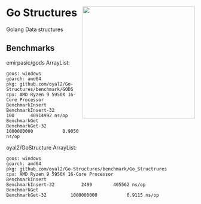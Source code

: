 # Go Structures <img src="https://user-images.githubusercontent.com/13637813/193483325-7b8b64c4-577d-43e1-a47c-ee0b75eb5bd0.png" width=300px align="right" >

Golang Data structures

## Benchmarks

emirpasic/gods ArrayList:
```
goos: windows
goarch: amd64
pkg: github.com/oyal2/Go-Structures/benchmark/GODS
cpu: AMD Ryzen 9 5950X 16-Core Processor            
BenchmarkInsert
BenchmarkInsert-32    	     100	  40914992 ns/op
BenchmarkGet
BenchmarkGet-32       	1000000000	         0.9050 ns/op
```

oyal2/GoStructure ArrayList:
```
goos: windows
goarch: amd64
pkg: github.com/oyal2/Go-Structures/benchmark/Go_Structrures
cpu: AMD Ryzen 9 5950X 16-Core Processor            
BenchmarkInsert
BenchmarkInsert-32    	    2499	    405562 ns/op
BenchmarkGet
BenchmarkGet-32       	1000000000	         0.9115 ns/op
```
